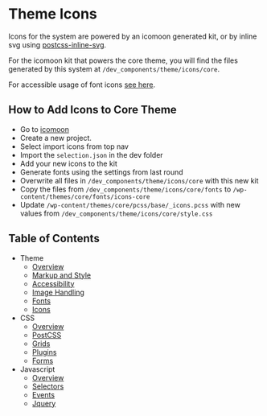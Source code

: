 # Theme Icons

Icons for the system are powered by an icomoon generated kit, or by inline svg using [postcss-inline-svg](https://github.com/TrySound/postcss-inline-svg).

For the icomoon kit that powers the core theme, you will find the files generated by this system at `/dev_components/theme/icons/core`.

For accessible usage of font icons [see here](http://fontawesome.io/accessibility/).

## How to Add Icons to Core Theme

* Go to [icomoon](https://icomoon.io/app/#/projects)
* Create a new project. 
* Select import icons from top nav
* Import the `selection.json` in the dev folder
* Add your new icons to the kit
* Generate fonts using the settings from last round
* Overwrite all files in `/dev_components/theme/icons/core` with this new kit
* Copy the files from `/dev_components/theme/icons/core/fonts` to `/wp-content/themes/core/fonts/icons-core`
* Update `/wp-content/themes/core/pcss/base/_icons.pcss` with new values from `/dev_components/theme/icons/core/style.css`

## Table of Contents

* Theme
  * [Overview](/docs/theme/README.md)
  * [Markup and Style](/docs/theme/markup-and-style.md)
  * [Accessibility](/docs/theme/accessbility.md)
  * [Image Handling](/docs/theme/images.md)
  * [Fonts](/docs/theme/fonts.md)
  * [Icons](/docs/theme/icons.md)
* CSS
  * [Overview](/docs/theme/css/README.md)
  * [PostCSS](/docs/theme/css/postcss.md)
  * [Grids](/docs/theme/css/grids.md)
  * [Plugins](/docs/theme/css/plugins.md)
  * [Forms](/docs/theme/css/forms.md)
* Javascript
  * [Overview](/docs/theme/js/README.md)
  * [Selectors](/docs/theme/js/selectors.md)
  * [Events](/docs/theme/js/events.md)
  * [Jquery](/docs/theme/js/jquery.md)